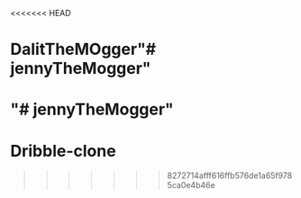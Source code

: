 <<<<<<< HEAD
# DalitTheMOgger"# jennyTheMogger" 
"# jennyTheMogger" 
=======
# Dribble-clone
>>>>>>> 8272714afff616ffb576de1a65f9785ca0e4b46e
